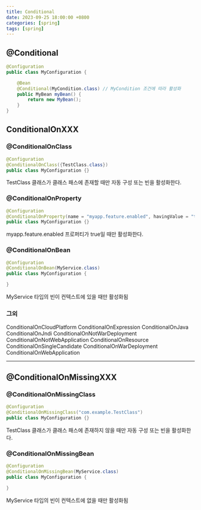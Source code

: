 ```yaml
---
title: Conditional
date: 2023-09-25 18:00:00 +0800
categories: [spring]
tags: [spring]
---
```


## @Conditional

```java
@Configuration
public class MyConfiguration {

    @Bean
    @Conditional(MyCondition.class) // MyCondition 조건에 따라 활성화
    public MyBean myBean() {
        return new MyBean();
    }
}
```

## ConditionalOnXXX

### @ConditionalOnClass

```java
@Configuration
@ConditionalOnClass({TestClass.class})
public class MyConfiguration {}
```

TestClass 클래스가 클래스 패스에 존재할 때만 자동 구성 또는 빈을 활성화한다.

### @ConditionalOnProperty

```java
@Configuration
@ConditionalOnProperty(name = "myapp.feature.enabled", havingValue = "true")
public class MyConfiguration {}
```

myapp.feature.enabled 프로퍼티가 true일 때만 활성화한다.

### @ConditionalOnBean

```java
@Configuration
@ConditionalOnBean(MyService.class)
public class MyConfiguration {

}
```

MyService 타입의 빈이 컨텍스트에 있을 때만 활성화됨

### 그외

ConditionalOnCloudPlatform
ConditionalOnExpression
ConditionalOnJava
ConditionalOnJndi
ConditionalOnNotWarDeployment
ConditionalOnNotWebApplication
ConditionalOnResource
ConditionalOnSingleCandidate
ConditionalOnWarDeployment
ConditionalOnWebApplication

---

## @ConditionalOnMissingXXX

### @ConditionalOnMissingClass

```java
@Configuration
@ConditionalOnMissingClass("com.example.TestClass")
public class MyConfiguration {}
```

TestClass 클래스가 클래스 패스에 존재하지 않을 때만 자동 구성 또는 빈을 활성화한다.


### @ConditionalOnMissingBean

```java
@Configuration
@ConditionalOnMissingBean(MyService.class)
public class MyConfiguration {

}
```

MyService 타입의 빈이 컨텍스트에 없을 때만 활성화됨
